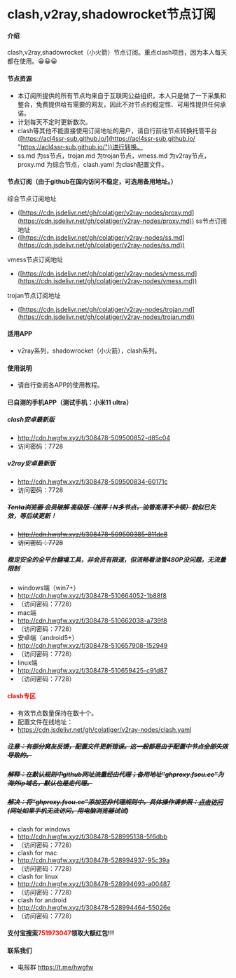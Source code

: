 # clash,v2ray,shadowrocket节点订阅

#### 介绍
clash,v2ray,shadowrocket（小火箭）节点订阅。重点clash项目，因为本人每天都在使用。😀😀😀

#### 节点资源
- 本订阅所提供的所有节点均来自于互联网公益组织，本人只是做了一下采集和整合，免费提供给有需要的网友，因此不对节点的稳定性、可用性提供任何承诺。
- 计划每天不定时更新数次。
- clash等其他不能直接使用订阅地址的用户，请自行前往节点转换托管平台([https://acl4ssr-sub.github.io/](https://acl4ssr-sub.github.io/ "https://acl4ssr-sub.github.io/"))进行转换。
- ss.md 为ss节点，trojan.md 为trojan节点，vmess.md 为v2ray节点，proxy.md 为综合节点，clash.yaml 为clash配置文件。

#### 节点订阅（由于github在国内访问不稳定，可选用备用地址。）
综合节点订阅地址
+ ([https://cdn.jsdelivr.net/gh/colatiger/v2ray-nodes/proxy.md](https://cdn.jsdelivr.net/gh/colatiger/v2ray-nodes/proxy.md))
ss节点订阅地址
+ ([https://cdn.jsdelivr.net/gh/colatiger/v2ray-nodes/ss.md](https://cdn.jsdelivr.net/gh/colatiger/v2ray-nodes/ss.md))

vmess节点订阅地址
+ ([https://cdn.jsdelivr.net/gh/colatiger/v2ray-nodes/vmess.md](https://cdn.jsdelivr.net/gh/colatiger/v2ray-nodes/vmess.md))

trojan节点订阅地址
+ ([https://cdn.jsdelivr.net/gh/colatiger/v2ray-nodes/trojan.md](https://cdn.jsdelivr.net/gh/colatiger/v2ray-nodes/trojan.md))

#### 适用APP

- v2ray系列，shadowrocket（小火箭），clash系列。

#### 使用说明

- 请自行查阅各APP的使用教程。

#### 已自测的手机APP（测试手机：小米11 ultra）
##### clash安卓最新版
- http://cdn.hwgfw.xyz/f/308478-509500852-d85c04
- 访问密码：7728
##### v2ray安卓最新版
- http://cdn.hwgfw.xyz/f/308478-509500834-60171c
- 访问密码：7728
##### ~~Tenta浏览器 会员破解 高级版（推荐！N多节点，油管高清不卡顿）~~貌似已失效，等后续更新！
- ~~http://cdn.hwgfw.xyz/f/308478-509500385-811dc8~~
- ~~访问密码：7728~~

##### 稳定安全的全平台翻墙工具，非会员有限速，但流畅看油管480P没问题，无流量限制
- windows端（win7+）
- http://cdn.hwgfw.xyz/f/308478-510664052-1b88f8
- （访问密码：7728）
- mac端
- http://cdn.hwgfw.xyz/f/308478-510662038-a739f8
- （访问密码：7728）
- 安卓端（android5+）
- http://cdn.hwgfw.xyz/f/308478-510657908-152949
- （访问密码：7728）
- linux端
- http://cdn.hwgfw.xyz/f/308478-510659425-c91d87
- （访问密码：7728）

#### <font color=red>clash专区</font>
- 有效节点数量保持在数十个。
- 配置文件在线地址：
- https://cdn.jsdelivr.net/gh/colatiger/v2ray-nodes/clash.yaml
##### ~~注意：有部分窝友反馈，配置文件更新错误。这一般都是由于配置中节点全部失效导致的。~~
##### ~~解释：在默认规则中github网址流量经由代理；备用地址“ghproxy.fsou.cc”为海外ip域名，默认也是走代理。~~
##### ~~解决：将“ghproxy.fsou.cc”添加至非代理规则中。具体操作请参照：[点击访问](http://www.huwo.club:8880/%E7%BD%91%E7%BB%9C%E6%8A%80%E6%9C%AF/clash%E7%9A%84%E4%BB%A3%E7%90%86%E6%A8%A1%E5%BC%8F%E4%B8%8EBYPASS%E7%9A%84%E8%A7%84%E5%88%99%E5%86%99%E6%B3%95/"点击访问") (网址如果手机无法访问，用电脑浏览器试试)~~
- clash for windows
- http://cdn.hwgfw.xyz/f/308478-528995138-5f6dbb
- （访问密码：7728）
- clash for mac
- http://cdn.hwgfw.xyz/f/308478-528994937-95c39a
- （访问密码：7728）
- clash for linux
- http://cdn.hwgfw.xyz/f/308478-528994693-a00487
- （访问密码：7728）
- clash for android
- http://cdn.hwgfw.xyz/f/308478-528994464-55026e
- （访问密码：7728）

#### 支付宝搜索<font color=red>751973047</font>领取大额红包!!!

#### 联系我们
- 电报群 https://t.me/hwgfw
